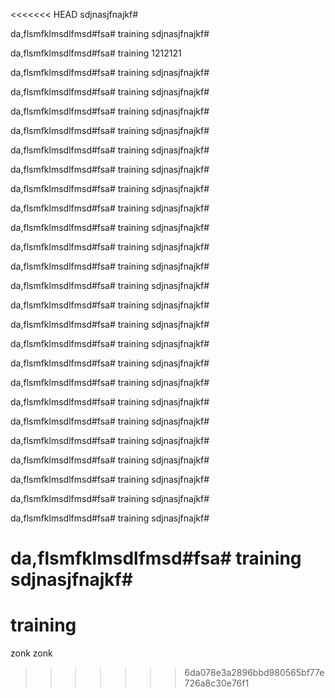 <<<<<<< HEAD
sdjnasjfnajkf#

da,flsmfklmsdlfmsd#fsa# training
sdjnasjfnajkf#

da,flsmfklmsdlfmsd#fsa# training
1212121

da,flsmfklmsdlfmsd#fsa# training
sdjnasjfnajkf#

da,flsmfklmsdlfmsd#fsa# training
sdjnasjfnajkf#

da,flsmfklmsdlfmsd#fsa# training
sdjnasjfnajkf#

da,flsmfklmsdlfmsd#fsa# training
sdjnasjfnajkf#

da,flsmfklmsdlfmsd#fsa# training
sdjnasjfnajkf#

da,flsmfklmsdlfmsd#fsa# training
sdjnasjfnajkf#

da,flsmfklmsdlfmsd#fsa# training
sdjnasjfnajkf#

da,flsmfklmsdlfmsd#fsa# training
sdjnasjfnajkf#

da,flsmfklmsdlfmsd#fsa# training
sdjnasjfnajkf#

da,flsmfklmsdlfmsd#fsa# training
sdjnasjfnajkf#

da,flsmfklmsdlfmsd#fsa# training
sdjnasjfnajkf#

da,flsmfklmsdlfmsd#fsa# training
sdjnasjfnajkf#

da,flsmfklmsdlfmsd#fsa# training
sdjnasjfnajkf#

da,flsmfklmsdlfmsd#fsa# training
sdjnasjfnajkf#

da,flsmfklmsdlfmsd#fsa# training
sdjnasjfnajkf#

da,flsmfklmsdlfmsd#fsa# training
sdjnasjfnajkf#

da,flsmfklmsdlfmsd#fsa# training
sdjnasjfnajkf#

da,flsmfklmsdlfmsd#fsa# training
sdjnasjfnajkf#

da,flsmfklmsdlfmsd#fsa# training
sdjnasjfnajkf#

da,flsmfklmsdlfmsd#fsa# training
sdjnasjfnajkf#

da,flsmfklmsdlfmsd#fsa# training
sdjnasjfnajkf#

da,flsmfklmsdlfmsd#fsa# training
sdjnasjfnajkf#

da,flsmfklmsdlfmsd#fsa# training
sdjnasjfnajkf#

da,flsmfklmsdlfmsd#fsa# training
sdjnasjfnajkf#

da,flsmfklmsdlfmsd#fsa# training
sdjnasjfnajkf#
=======
# training
zonk zonk
>>>>>>> 6da078e3a2896bbd980565bf77e726a8c30e76f1
